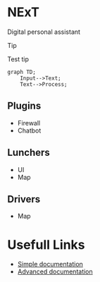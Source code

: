 # NExT
Digital personal assistant

> [!Tip]
> Test tip

```mermaid
graph TD;
    Input-->Text;
    Text-->Process;
```

## Plugins
  - Firewall
  - Chatbot

## Lunchers
  - UI
  - Map

## Drivers 
  - Map

# Usefull Links
- [Simple documentation](https://docs.github.com/en/get-started/writing-on-github/getting-started-with-writing-and-formatting-on-github/basic-writing-and-formatting-syntax)
- [Advanced documentation](https://docs.github.com/en/get-started/writing-on-github/working-with-advanced-formatting/organizing-information-with-tables)
